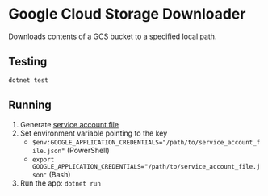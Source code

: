 # Google Cloud Storage Downloader

Downloads contents of a GCS bucket to a specified local path.

## Testing
`dotnet test`
## Running
1. Generate [service account file](https://console.cloud.google.com/apis/credentials)
1. Set environment variable pointing to the key
    - `$env:GOOGLE_APPLICATION_CREDENTIALS="/path/to/service_account_file.json"` (PowerShell)
    - `export GOOGLE_APPLICATION_CREDENTIALS="/path/to/service_account_file.json"` (Bash)
1. Run the app: `dotnet run`
